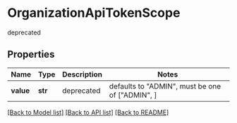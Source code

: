 # OrganizationApiTokenScope

deprecated

## Properties
Name | Type | Description | Notes
------------ | ------------- | ------------- | -------------
**value** | **str** | deprecated | defaults to "ADMIN",  must be one of ["ADMIN", ]

[[Back to Model list]](../README.md#documentation-for-models) [[Back to API list]](../README.md#documentation-for-api-endpoints) [[Back to README]](../README.md)


